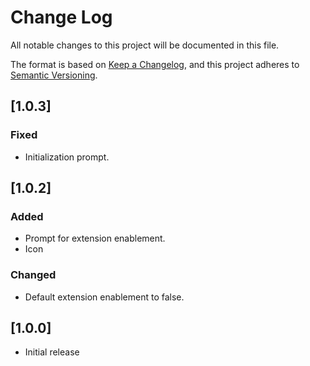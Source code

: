 # Change Log
All notable changes to this project will be documented in this file.

The format is based on [Keep a Changelog](https://keepachangelog.com/en/1.0.0/),
and this project adheres to [Semantic Versioning](https://semver.org/spec/v2.0.0.html).

## [1.0.3]

### Fixed
- Initialization prompt.

## [1.0.2]

### Added
- Prompt for extension enablement.
- Icon

### Changed
- Default extension enablement to false.

## [1.0.0]

- Initial release
